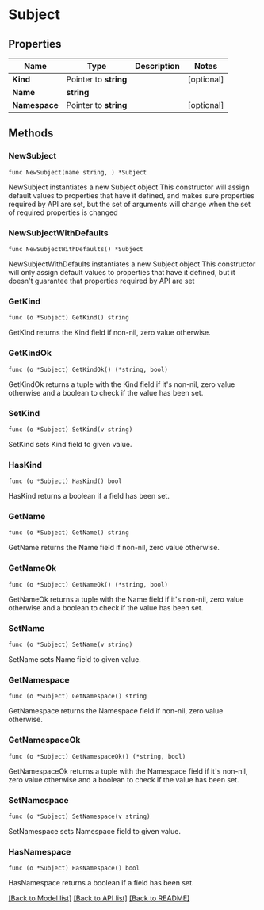 # Subject

## Properties

Name | Type | Description | Notes
------------ | ------------- | ------------- | -------------
**Kind** | Pointer to **string** |  | [optional] 
**Name** | **string** |  | 
**Namespace** | Pointer to **string** |  | [optional] 

## Methods

### NewSubject

`func NewSubject(name string, ) *Subject`

NewSubject instantiates a new Subject object
This constructor will assign default values to properties that have it defined,
and makes sure properties required by API are set, but the set of arguments
will change when the set of required properties is changed

### NewSubjectWithDefaults

`func NewSubjectWithDefaults() *Subject`

NewSubjectWithDefaults instantiates a new Subject object
This constructor will only assign default values to properties that have it defined,
but it doesn't guarantee that properties required by API are set

### GetKind

`func (o *Subject) GetKind() string`

GetKind returns the Kind field if non-nil, zero value otherwise.

### GetKindOk

`func (o *Subject) GetKindOk() (*string, bool)`

GetKindOk returns a tuple with the Kind field if it's non-nil, zero value otherwise
and a boolean to check if the value has been set.

### SetKind

`func (o *Subject) SetKind(v string)`

SetKind sets Kind field to given value.

### HasKind

`func (o *Subject) HasKind() bool`

HasKind returns a boolean if a field has been set.

### GetName

`func (o *Subject) GetName() string`

GetName returns the Name field if non-nil, zero value otherwise.

### GetNameOk

`func (o *Subject) GetNameOk() (*string, bool)`

GetNameOk returns a tuple with the Name field if it's non-nil, zero value otherwise
and a boolean to check if the value has been set.

### SetName

`func (o *Subject) SetName(v string)`

SetName sets Name field to given value.


### GetNamespace

`func (o *Subject) GetNamespace() string`

GetNamespace returns the Namespace field if non-nil, zero value otherwise.

### GetNamespaceOk

`func (o *Subject) GetNamespaceOk() (*string, bool)`

GetNamespaceOk returns a tuple with the Namespace field if it's non-nil, zero value otherwise
and a boolean to check if the value has been set.

### SetNamespace

`func (o *Subject) SetNamespace(v string)`

SetNamespace sets Namespace field to given value.

### HasNamespace

`func (o *Subject) HasNamespace() bool`

HasNamespace returns a boolean if a field has been set.


[[Back to Model list]](../README.md#documentation-for-models) [[Back to API list]](../README.md#documentation-for-api-endpoints) [[Back to README]](../README.md)


